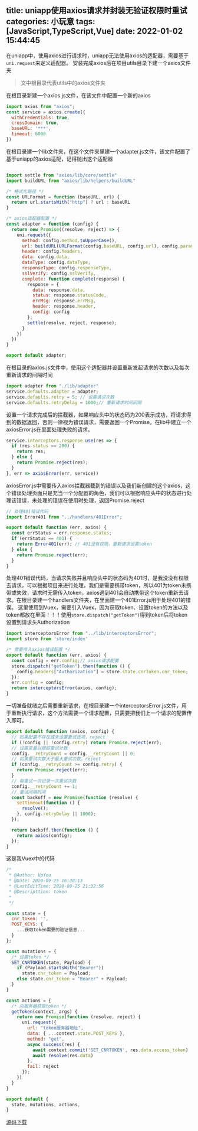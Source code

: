 title: uniapp使用axios请求并封装无验证权限时重试
categories: 小玩意
tags: [JavaScript,TypeScript,Vue]
date: 2022-01-02 15:44:45
---
在uniapp中，使用axios进行请求时，uniapp无法使用axios的适配器，需要基于`uni.request`来定义适配器。
安装完成axios后在项目utils目录下建一个axios文件夹
> 文中根目录代表utils中的axios文件夹

在根目录新建一个axios.js文件，在该文件中配置一个新的axios
```javascript
import axios from "axios";
const service = axios.create({
  withCredentials: true,
  crossDomain: true,
  baseURL: '***',
  timeout: 6000
})

```

在根目录建一个lib文件夹，在这个文件夹里建一个adapter.js文件，该文件配置了基于uniapp的axios适配，记得抛出这个适配器

```javascript

import settle from "axios/lib/core/settle"
import buildURL from "axios/lib/helpers/buildURL"

/* 格式化路径 */
const URLFormat = function (baseURL, url) {
  return url.startsWith("http") ? url : baseURL
}

/* axios适配器配置 */
const adapter = function (config) {
  return new Promise((resolve, reject) => {
    uni.request({
      method: config.method.toUpperCase(),
      url: buildURL(URLFormat(config.baseURL, config.url), config.params, config.paramsSerializer),
      header: config.headers,
      data: config.data,
      dataType: config.dataType,
      responseType: config.responseType,
      sslVerify: config.sslVerify,
      complete: function complete(response) {
        response = {
          data: response.data,
          status: response.statusCode,
          errMsg: response.errMsg,
          header: response.header,
          config: config
        };
        settle(resolve, reject, response);
      }
    })
  })
}

export default adapter;
```
在根目录的axios.js文件中，使用这个适配器并设置重新发起请求的次数以及每次重新请求的间隔时间
```javascript
import adapter from "./lib/adapter"
service.defaults.adapter = adapter;
service.defaults.retry = 5; // 设置请求次数
service.defaults.retryDelay = 1000;// 重新请求时间间隔
```

设置一个请求完成后的拦截器，如果响应头中的状态码为200表示成功，将请求得到的数据返回，否则一律视为错误请求，需要返回一个Promise。在lib中建立一个axiosError.js在里面处理失败的请求。
```javascript
service.interceptors.response.use(res => {
  if (res.status == 200) {
    return res;
  } else {
    return Promise.reject(res);
  }
}, err => axiosError(err, service))
```
axiosError.js中需要传入axios拦截器截到的错误以及我们新创建的这个axios，这个错误处理页面只是充当一个分配器的角色，我们可以根据响应头中的状态进行处理该错误，未处理的错误在使用时处理，返回Promise.reject
```javascript
// 处理401错误代码
import Error401 from "../handlers/401Error";

export default function (err, axios) {
  const errStatus = err.response.status;
  if (errStatus == 401) {
    return Error401(err); // 401没有权限，重新请求设置token
  } else {
    return Promise.reject(err);
  }
}
```
处理401错误代码，当请求失败并且响应头中的状态码为401时，是我没没有权限去请求，可以根据项目来进行处理，我们是需要携带token，所以401为token未携带或失效，请求时无需传入token，axios遇到401会自动携带这个token重新去请求。在根目录建一个handlers文件夹，在里面建一个401Error.js用于处理401的错误。
这里使用到Vuex，需要引入Vuex，因为获取token、设置token的方法以及token都放在里面！！！使用`store.dispatch("getToken")`得到token后将token设置到请求头Authorization
```javascript
import interceptorsError from "../lib/interceptorsError";
import store from 'store/index'

/* 需要传入axios错误配置 */
export default function (err, axios) {
  const config = err.config;// axios请求配置
  store.dispatch("getToken").then(function () {
    config.headers["Authorization"] = store.state.cnrToken.cnr_token;
  });
  err.config = config;
  return interceptorsError(axios, config);
}
```
一切准备就绪之后需要重新请求，在根目录建一个interceptorsError.js文件，用于重新执行请求，这个方法需要一个请求配置，只需要把我们上一个请求的配置传入即可。

```javascript
export default function (axios, config) {
  // 如果配置不存在或未设置重试选项，reject
  if (!config || !config.retry) return Promise.reject(err);
  // 设置变量以跟踪重试计数
  config.__retryCount = config.__retryCount || 0;
  // 如果重试次数大于最大重试次数，reject
  if (config.__retryCount >= config.retry) {
    return Promise.reject(err);
  }
  // 每重试一次记录一次重试次数
  config.__retryCount += 1;
  // 重试间隔时间
  const backoff = new Promise(function (resolve) {
    setTimeout(function () {
      resolve();
    }, config.retryDelay || 1000);
  });

  return backoff.then(function () {
    return axios(config);
  });
}
```

这是我Vuex中的代码
```javascript
/*
 * @Author: UpYou
 * @Date: 2020-09-25 16:30:13
 * @LastEditTime: 2020-09-25 21:32:56
 * @Descripttion: token
 * 
 */

const state = {
  cnr_token: '',
  POST_KEYS: {
    ...获取token需要的验证信息...
  }
};

const mutations = {
  /* 设置token */
  SET_CNRTOKEN(state, Payload) {
    if (Payload.startsWith("Bearer"))
      state.cnr_token = Payload;
    else state.cnr_token = "Bearer" + Payload;
  }
}

const actions = {
  /* 向服务器获取token */
  getToken(context, args) {
    return new Promise(function (resolve, reject) {
      uni.request({
        url: "token服务器地址",
        data: { ...context.state.POST_KEYS },
        method: "get",
        async success(res) {
          await context.commit('SET_CNRTOKEN', res.data.access_token)
          await resolve(res.data)
        },
        fail: reject
      });
    })
  }
}

export default {
  state, mutations, actions,
}
```

[源码下载](https://github.com/Clover-You/fornt-end-quick-demo/blob/542fa04a90407086eab4471b7ab07b71ff46fc99/uniapp%E4%BD%BF%E7%94%A8axios%E8%AF%B7%E6%B1%82%E5%B9%B6%E5%B0%81%E8%A3%85%E6%97%A0%E9%AA%8C%E8%AF%81%E6%9D%83%E9%99%90%E6%97%B6%E9%87%8D%E8%AF%95.zip)